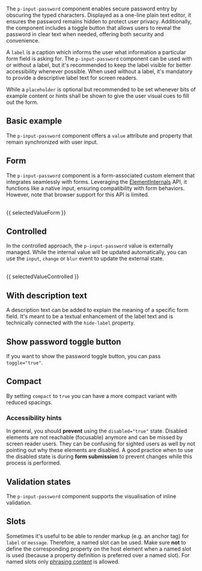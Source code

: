 <ComponentHeading name="Input Password"></ComponentHeading>

The `p-input-password` component enables secure password entry by obscuring the typed characters. Displayed as a
one-line plain text editor, it ensures the password remains hidden to protect user privacy. Additionally, the component
includes a toggle button that allows users to reveal the password in clear text when needed, offering both security and
convenience.

A `label` is a caption which informs the user what information a particular form field is asking for. The
`p-input-password` component can be used with or without a label, but it's recommended to keep the label visible for
better accessibility whenever possible. When used without a label, it's mandatory to provide a descriptive label text
for screen readers.

While a `placeholder` is optional but recommended to be set whenever bits of example content or hints shall be shown to
give the user visual cues to fill out the form.

<TableOfContents></TableOfContents>

## Basic example

The `p-input-password` component offers a `value` attribute and property that remain synchronized with user input.

<Playground :markup="labelMarkup" :config="config"></Playground>

## Form

The `p-input-password` component is a form-associated custom element that integrates seamlessly with forms. Leveraging
the [ElementInternals](https://developer.mozilla.org/en-US/docs/Web/API/ElementInternals) API, it functions like a
native input, ensuring compatibility with form behaviors. However, note that browser support for this API is limited.

<Playground :frameworkMarkup="formExample" :config="{ ...config, withoutDemo: true }">
  <form @submit.prevent="onSubmit">
    <p-input-password name="some-name" label="Some Label" :theme="theme" />
    <br>
    <PlaygroundButton name="Submit" type="submit"></PlaygroundButton>
    <p-text :theme="theme" style="display: inline-block;">{{ selectedValueForm }}</p-text>
  </form>
</Playground>

## Controlled

In the controlled approach, the `p-input-password` value is externally managed. While the internal value will be updated
automatically, you can use the `input`, `change` or `blur` event to update the external state.

<Playground :frameworkMarkup="controlledExample" :config="{ ...config, withoutDemo: true }">
<p-input-password name="some-name" label="Some Label" :theme="theme" @input="updateControlledExample"></p-input-password>
<br>
<p-text :theme="theme">{{ selectedValueControlled }}</p-text>
</Playground>

## With description text

A description text can be added to explain the meaning of a specific form field. It's meant to be a textual enhancement
of the label text and is technically connected with the `hide-label` property.

<Playground :markup="withDescriptionText" :config="config"></Playground>

## Show password toggle button

If you want to show the password toggle button, you can pass `toggle="true"`.

<Playground :markup="typePasswordWithPasswordToggle" :config="config"></Playground>

## Compact

By setting `compact` to `true` you can have a more compact variant with reduced spacings.

<Playground :markup="compact" :config="config"></Playground>

### <A11yIcon></A11yIcon> Accessibility hints

In general, you should **prevent** using the `disabled="true"` state. Disabled elements are not reachable (focusable)
anymore and can be missed by screen reader users. They can be confusing for sighted users as well by not pointing out
why these elements are disabled. A good practice when to use the disabled state is during **form submission** to prevent
changes while this process is performed.

## Validation states

The `p-input-password` component supports the visualisation of inline validation.

<Playground :markup="stateMarkup" :config="config">
  <PlaygroundSelect v-model="state" :values="states" name="state"></PlaygroundSelect>
</Playground>

## Slots

Sometimes it's useful to be able to render markup (e.g. an anchor tag) for `label` or `message`. Therefore, a named slot
can be used. Make sure **not** to define the corresponding property on the host element when a named slot is used
(because a property definition is preferred over a named slot). For named slots only
[phrasing content](https://developer.mozilla.org/en-US/docs/Web/Guide/HTML/Content_categories#Phrasing_content) is
allowed.

<Playground :markup="slots" :config="config"></Playground>

<script lang="ts">
import Vue from 'vue';  
import {getInputPasswordCodeSamples} from "shared/src";
import Component from 'vue-class-component';
import { FORM_STATES } from '../../utils'; 

@Component
export default class Code extends Vue {
  config = { themeable: true, spacing: 'block' };

  get theme(): Theme {
    return this.$store.getters.playgroundTheme;
  }

  formExample = getInputPasswordCodeSamples('default');
  controlledExample = getInputPasswordCodeSamples('example-controlled');

  get labelMarkup() {
    return `<p-input-password name="some-name" label="Some label"></p-input-password>`;
  }

  compact =
`<p-input-password name="some-name" label="Some label" value="some password" compact="true"></p-input-password>`;
  
  typePasswordWithPasswordToggle =
`<p-input-password name="some-name" label="Some label" value="some password" toggle="true"></p-input-password>`;

  withDescriptionText =
`<p-input-password name="some-name" label="Some label" description="Some description"></p-input-password>`;

  state = 'error';
  states = FORM_STATES;
  get stateMarkup() {
    const attr = `message="${this.state !== 'none' ? `Some ${this.state} validation message.` : ''}"`;
    return `<p-input-password name="some-name" label="Some label" value="Some value" state="${this.state}" ${attr}></p-input-password>`;
    }
    
  slots = `<p-input-password name="some-name" state="error">
  <span slot="label">Some label with a <a href="https://designsystem.porsche.com">link</a>.</span>
  <span slot="description">Some description with a <a href="https://designsystem.porsche.com">link</a>.</span>
  <span slot="message">Some error message with a <a href="https://designsystem.porsche.com">link</a>.</span>
</p-input-password>`;

  selectedValueForm = 'Last submitted data: ';
  onSubmit(e) {
    const formData = new FormData(e.target);
    this.selectedValueForm = `Last submitted data: ${
      Array.from(formData.entries(), ([_, value]) => value)
        .join('')
    }`;
  }

  selectedValueControlled = 'Selected value: ';
  updateControlledExample(e) {
  console.log(e);
    this.selectedValueControlled = `Selected value: ${e.target.value}`;
  }

}
</script>
